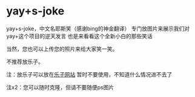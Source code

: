 # yay+s-joke
yay+s-joke，中文名耶斯笑（感谢bing的神金翻译）
专门放图片来展示我们对yay+这个项目的逆天发言
也是来看看这个全新小白的那些笑话

当然，您也可以上传您的照片来给大家笑一笑。

不推荐放乐子。  

注：放乐子可以放在[乐子网站](rubbsih.ama.moe) 暂时不要使用，不知道什么情况进不去了

注x2：您可以随时克隆，但请不要随便ps图片
